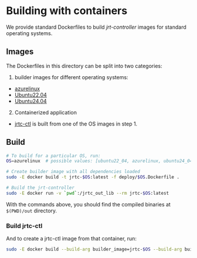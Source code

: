 # Building with containers

We provide standard Dockerfiles to build *jrt-controller* images for standard operating systems. 

## Images

The Dockerfiles in this directory can be split into two categories:
1. builder images for different operating systems:
  * [azurelinux](../deploy/azurelinux.Dockerfile)
  * [Ubuntu22.04](../deploy/ubuntu22_04.Dockerfile)
  * [Ubuntu24.04](../deploy/ubuntu24_04.Dockerfile)
2. Containerized application
  * [jrtc-ctl](../deploy/jrtc-ctl.Dockerfile) is built from one of the OS images in step 1.

## Build

```sh
# To build for a particular OS, run:
OS=azurelinux  # possible values: [ubuntu22_04, azurelinux, ubuntu24_04]

# Create builder image with all dependencies loaded
sudo -E docker build -t jrtc-$OS:latest -f deploy/$OS.Dockerfile .

# Build the jrt-controller
sudo -E docker run -v `pwd`:/jrtc_out_lib --rm jrtc-$OS:latest
```

With the commands above, you should find the compiled binaries at `$(PWD)/out` directory.


### Build jrtc-ctl
And to create a jrtc-ctl image from that container, run:

```sh
sudo -E docker build --build-arg builder_image=jrtc-$OS --build-arg builder_image_tag=latest -t jrtcctl:latest - < deploy/jrtc-ctl.Dockerfile
```
